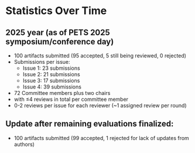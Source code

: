 # Statistics Over Time

## 2025 year (as of PETS 2025 symposium/conference day)
- 100 artifacts submitted (95 accepted, 5 still being reviewed, 0 rejected)
- Submissions per issue:
  - Issue 1: 23 submissions
  - Issue 2: 21 submissions
  - Issue 3: 17 submissions
  - Issue 4: 39 submissions
- 72 Committee members plus two chairs
- with ≤4 reviews in total per committee member
- 0-2 reviews per issue for each reviewer (~1 assigned review per round)

## Update after remaining evaluations finalized:
- 100 artifacts submitted (99 accepted, 1 rejected for lack of updates from authors)